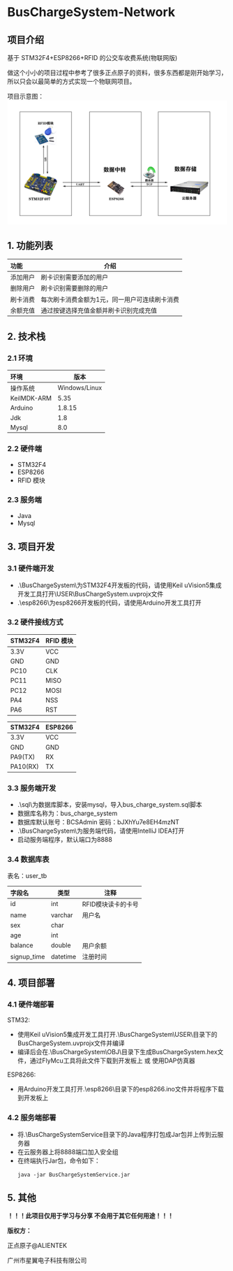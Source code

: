 # BusChargeSystem-Network

## 项目介绍

基于 STM32F4+ESP8266+RFID 的公交车收费系统(物联网版)

做这个小小的项目过程中参考了很多正点原子的资料，很多东西都是刚开始学习，所以只会以最简单的方式实现一个物联网项目。

项目示意图：
![项目通信图](./image/signal_communication.jpg)

## 1. 功能列表

| 功能 | 介绍 |
| :--- | ---- |
| 添加用户 | 刷卡识别需要添加的用户 |
| 删除用户 | 刷卡识别需要删除的用户 |
| 刷卡消费 | 每次刷卡消费金额为1元，同一用户可连续刷卡消费 |
| 余额充值 | 通过按键选择充值金额并刷卡识别完成充值 |

## 2. 技术栈

### 2.1 环境

| 环境        | 版本          |
| :---------- | ------------- |
| 操作系统    | Windows/Linux |
| KeilMDK-ARM | 5.35          |
| Arduino     | 1.8.15        |
| Jdk         | 1.8           |
| Mysql       | 8.0           |

### 2.2 硬件端

- STM32F4
- ESP8266
- RFID 模块

### 2.3 服务端

- Java
- Mysql

## 3. 项目开发

### 3.1 硬件端开发

+ .\BusChargeSystem\为STM32F4开发板的代码，请使用Keil uVision5集成开发工具打开\USER\BusChargeSystem.uvprojx文件
+ .\esp8266\为esp8266开发板的代码，请使用Arduino开发工具打开

### 3.2 硬件接线方式

| STM32F4 | RFID 模块 |
| :-------- | --------- |
| 3.3V      | VCC       |
| GND       | GND       |
| PC10      | CLK       |
| PC11      | MISO      |
| PC12      | MOSI      |
| PA4       | NSS       |
| PA6       | RST       |

| STM32F4 | ESP8266 |
| :-------- | ------------ |
| 3.3V      | VCC          |
| GND       | GND          |
| PA9(TX)   | RX           |
| PA10(RX)  | TX           |

### 3.3 服务端开发

+ .\sql\为数据库脚本，安装mysql，导入bus_charge_system.sql脚本
+ 数据库名称为：bus_charge_system
+ 数据库默认账号：BCSAdmin 密码：bJXhYu7e8EH4mzNT
+ .\BusChargeSystem\为服务端代码，请使用IntelliJ IDEA打开
+ 启动服务端程序，默认端口为8888

### 3.4 数据库表

表名：user_tb

| 字段名      | 类型     | 注释     |
| :---------- | -------- | -------- |
| id          | int      | RFID模块读卡的卡号 |
| name        | varchar  | 用户名   |
| sex         | char     |         |
| age         | int      |         |
| balance     | double   | 用户余额 |
| signup_time | datetime | 注册时间 |

## 4. 项目部署

### 4.1 硬件端部署

STM32:
+ 使用Keil uVision5集成开发工具打开.\BusChargeSystem\USER\目录下的BusChargeSystem.uvprojx文件并编译
+ 编译后会在.\BusChargeSystem\OBJ\目录下生成BusChargeSystem.hex文件，通过FlyMcu工具将此文件下载到开发板上 或 使用DAP仿真器

ESP8266:
+ 用Arduino开发工具打开.\esp8266\目录下的esp8266.ino文件并将程序下载到开发板上

### 4.2 服务端部署

+ 将.\BusChargeSystemService目录下的Java程序打包成Jar包并上传到云服务器
+ 在云服务器上将8888端口加入安全组
+ 在终端执行Jar包，命令如下：
  ```
  java -jar BusChargeSystemService.jar
  ```

## 5. 其他

**！！！此项目仅用于学习与分享 不会用于其它任何用途！！！**

**版权方：**

正点原子@ALIENTEK

广州市星翼电子科技有限公司